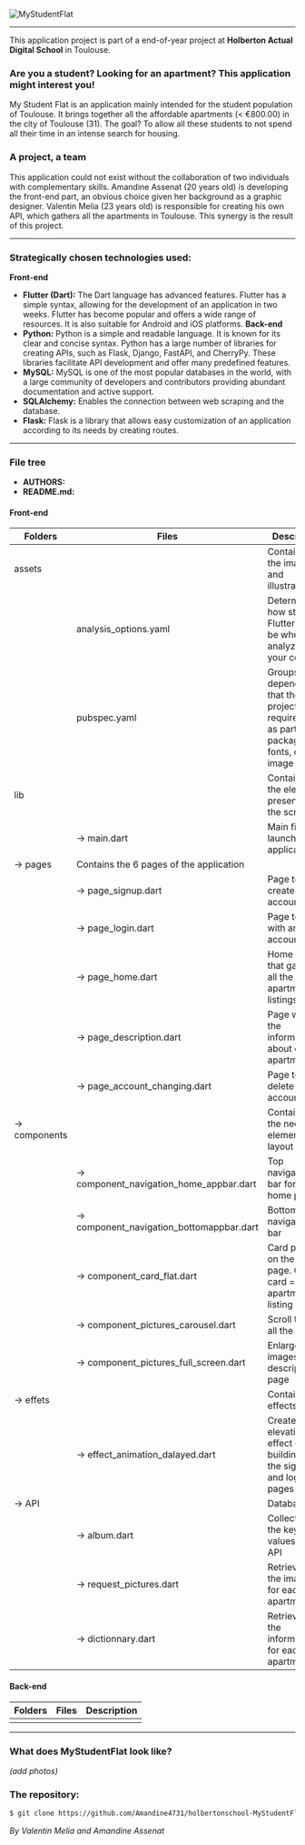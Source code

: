 ![MyStudentFlat](https://github.com/Amandine4731/holbertonschool-MyStudentFlat/blob/main/Front-end/my_student_flat_MVP/assets/elements/logoMyStudentFlatOrange.png?raw=true)

*****
This application project is part of a end-of-year project at **Holberton Actual Digital School** in Toulouse.

### **Are you a student? Looking for an apartment? This application might interest you!**
My Student Flat is an application mainly intended for the student population of Toulouse. It brings together all the affordable apartments (< €800.00) in the city of Toulouse (31). The goal? To allow all these students to not spend all their time in an intense search for housing.

### **A project, a team**
This application could not exist without the collaboration of two individuals with complementary skills. Amandine Assenat (20 years old) is developing the front-end part, an obvious choice given her background as a graphic designer. Valentin Melia (23 years old) is responsible for creating his own API, which gathers all the apartments in Toulouse. This synergy is the result of this project.

*****

### **Strategically chosen technologies used:**
**Front-end**
- **Flutter (Dart):** The Dart language has advanced features. Flutter has a simple syntax, allowing for the development of an application in two weeks. Flutter has become popular and offers a wide range of resources. It is also suitable for Android and iOS platforms.
**Back-end**
- **Python:** Python is a simple and readable language. It is known for its clear and concise syntax. Python has a large number of libraries for creating APIs, such as Flask, Django, FastAPI, and CherryPy. These libraries facilitate API development and offer many predefined features.
- **MySQL:** MySQL is one of the most popular databases in the world, with a large community of developers and contributors providing abundant documentation and active support.
- **SQLAlchemy:** Enables the connection between web scraping and the database.
- **Flask:** Flask is a library that allows easy customization of an application according to its needs by creating routes.

*****

### **File tree**

- **AUTHORS:**
- **README.md:**

#### **Front-end**
    
| **Folders** | **Files** | Description |
|----------|-----------------------------------------------|----------------------|
| assets | | Contains all the images and illustrations |
| | analysis_options.yaml | Determines how strict Flutter should be when analyzing your code. |
| | pubspec.yaml | Groups all dependencies that the project requires, such as particular packages, fonts, or image files,... |
| lib | | Contains all the elements present on the screen |
| | -> main.dart | Main file that launches the application |  
| -> pages | Contains the 6 pages of the application |  |
| | -> page_signup.dart | Page to create an account |
| | -> page_login.dart | Page to log in with an account |
| | -> page_home.dart | Home page that gathers all the apartment listings |
| | -> page_description.dart | Page with all the information about each apartment |
| | -> page_account_changing.dart | Page to delete an account |
| -> components | | Contains all the necessary elements for layout |
| | -> component_navigation_home_appbar.dart | Top navigation bar for the home page |
| | -> component_navigation_bottomappbar.dart | Bottom navigation bar |
| | -> component_card_flat.dart | Card present on the home page. One card = one apartment listing |
| | -> component_pictures_carousel.dart | Scroll through all the images |
| | -> component_pictures_full_screen.dart | Enlarge the images in the description page |
| -> effets | | Contains effects |
| | -> effect_animation_dalayed.dart | Create an elevation effect on buildings on the signup and login pages |
| -> API | | Database |
| | -> album.dart | Collects all the keys and values of the API |
| | -> request_pictures.dart | Retrieve all the images for each apartment |
| | -> dictionnary.dart | Retrieve all the information for each apartment |

#### **Back-end**
    
| **Folders** | **Files** | Description |
|----------|-----------------------------------------------|----------------------|
|  |  |  |



*****

### **What does MyStudentFlat look like?**
*(add photos)*


### The repository:
```bash
$ git clone https://github.com/Amandine4731/holbertonschool-MyStudentFlat.git
```

*By Valentin Melia and Amandine Assenat*